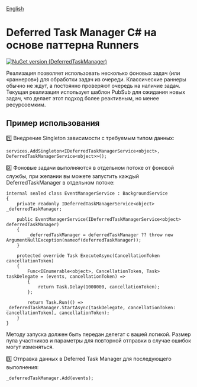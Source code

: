 [English](./README.md)

# Deferred Task Manager C# на основе паттерна Runners

[![NuGet version (DeferredTaskManager)](https://img.shields.io/nuget/v/DeferredTaskManager.svg?style=flat-square)](https://www.nuget.org/packages/DeferredTaskManager)

Реализация позволяет использовать несколько фоновых задач (или «раннеров») для обработки задач из очереди. Классические раннеры обычно не ждут, а постоянно проверяют очередь на наличие задач. Текущая реализация использует шаблон PubSub для ожидания новых задач, что делает этот подход более реактивным, но менее ресурсоемким.

## Пример использования

1️⃣ Внедрение Singleton зависимости с требуемым типом данных:

```
services.AddSingleton<IDeferredTaskManagerService<object>, DeferredTaskManagerService<object>>();
```

2️⃣ Фоновые задачи выполняются в отдельном потоке от фоновой службы, при желании вы можете запустить каждый DeferredTaskManager в отдельном потоке:

```
internal sealed class EventManagerService : BackgroundService
{
    private readonly IDeferredTaskManagerService<object> _deferredTaskManager;

    public EventManagerService(IDeferredTaskManagerService<object> deferredTaskManager)
    {
        _deferredTaskManager = deferredTaskManager ?? throw new ArgumentNullException(nameof(deferredTaskManager));
    }

    protected override Task ExecuteAsync(CancellationToken cancellationToken)
    {
        Func<IEnumerable<object>, CancellationToken, Task> taskDelegate = (events, cancellationToken) =>
        {
            return Task.Delay(1000000, cancellationToken);
        };

        return Task.Run(() => _deferredTaskManager.StartAsync(taskDelegate, cancellationToken: cancellationToken), cancellationToken);
    }
}
```

Методу запуска должен быть передан делегат с вашей логикой. Размер пула участников и параметры для повторной отправки в случае ошибок могут изменяться.

3️⃣ Отправка данных в Deferred Task Manager для последующего выполнения:

```
_deferredTaskManager.Add(events);
```
